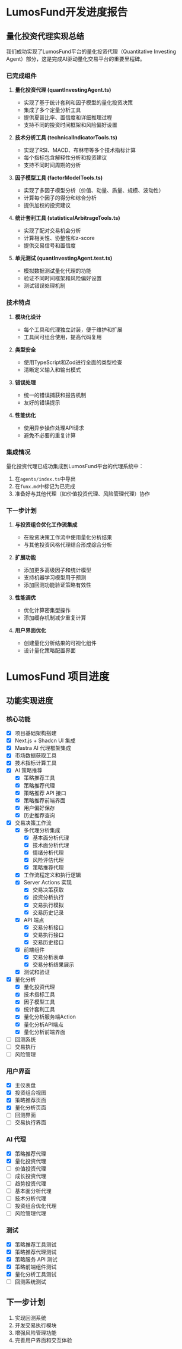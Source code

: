 # LumosFund开发进度报告

## 量化投资代理实现总结

我们成功实现了LumosFund平台的量化投资代理（Quantitative Investing Agent）部分，这是完成AI驱动量化交易平台的重要里程碑。

### 已完成组件

1. **量化投资代理 (quantInvestingAgent.ts)**
   - 实现了基于统计套利和因子模型的量化投资决策
   - 集成了多个定量分析工具
   - 提供夏普比率、置信度和详细推理过程
   - 支持不同的投资时间框架和风险偏好设置

2. **技术分析工具 (technicalIndicatorTools.ts)**
   - 实现了RSI、MACD、布林带等多个技术指标计算
   - 每个指标包含解释性分析和投资建议
   - 支持不同时间周期的分析

3. **因子模型工具 (factorModelTools.ts)**
   - 实现了多因子模型分析（价值、动量、质量、规模、波动性）
   - 计算每个因子的得分和综合分析
   - 提供加权的投资建议

4. **统计套利工具 (statisticalArbitrageTools.ts)**
   - 实现了配对交易机会分析
   - 计算相关性、协整性和z-score
   - 提供交易信号和置信度

5. **单元测试 (quantInvestingAgent.test.ts)**
   - 模拟数据测试量化代理的功能
   - 验证不同时间框架和风险偏好设置
   - 测试错误处理机制

### 技术特点

1. **模块化设计**
   - 每个工具和代理独立封装，便于维护和扩展
   - 工具间可组合使用，提高代码复用

2. **类型安全**
   - 使用TypeScript和Zod进行全面的类型检查
   - 清晰定义输入和输出模式

3. **错误处理**
   - 统一的错误捕获和报告机制
   - 友好的错误提示

4. **性能优化**
   - 使用异步操作处理API请求
   - 避免不必要的重复计算

### 集成情况

量化投资代理已成功集成到LumosFund平台的代理系统中：

1. 在`agents/index.ts`中导出
2. 在`funx.md`中标记为已完成
3. 准备好与其他代理（如价值投资代理、风险管理代理）协作

### 下一步计划

1. **与投资组合优化工作流集成**
   - 在投资决策工作流中使用量化分析结果
   - 与其他投资风格代理结合形成综合分析

2. **扩展功能**
   - 添加更多高级因子和统计模型
   - 支持机器学习模型用于预测
   - 添加回测功能验证策略有效性

3. **性能调优**
   - 优化计算密集型操作
   - 添加缓存机制减少重复计算

4. **用户界面优化**
   - 创建量化分析结果的可视化组件
   - 设计量化策略配置界面

# LumosFund 项目进度

## 功能实现进度

### 核心功能

- [x] 项目基础架构搭建
- [x] Next.js + Shadcn UI 集成
- [x] Mastra AI 代理框架集成
- [x] 市场数据获取工具
- [x] 技术指标计算工具
- [x] AI 策略推荐
  - [x] 策略推荐工具
  - [x] 策略推荐代理
  - [x] 策略推荐 API 接口
  - [x] 策略推荐前端界面
  - [x] 用户偏好保存
  - [x] 历史推荐查询
- [x] 交易决策工作流
  - [x] 多代理分析集成
    - [x] 基本面分析代理
    - [x] 技术面分析代理
    - [x] 情绪分析代理
    - [x] 风险评估代理
    - [x] 策略推荐代理
  - [x] 工作流程定义和执行逻辑
  - [x] Server Actions 实现
    - [x] 交易决策获取
    - [x] 投资分析执行
    - [x] 交易执行模拟
    - [x] 交易历史记录
  - [x] API 端点
    - [x] 交易分析接口
    - [x] 交易执行接口
    - [x] 交易历史接口
  - [x] 前端组件
    - [x] 交易分析表单
    - [x] 交易分析结果展示
  - [x] 测试和验证
- [x] 量化分析
  - [x] 量化投资代理
  - [x] 技术指标工具
  - [x] 因子模型工具
  - [x] 统计套利工具
  - [x] 量化分析服务端Action
  - [x] 量化分析API端点
  - [x] 量化分析前端界面
- [ ] 回测系统
- [ ] 交易执行
- [ ] 风险管理

### 用户界面

- [x] 主仪表盘
- [x] 投资组合视图
- [x] 策略推荐页面
- [x] 量化分析页面
- [ ] 回测界面
- [ ] 交易执行界面

### AI 代理

- [x] 策略推荐代理
- [x] 量化投资代理
- [ ] 价值投资代理
- [ ] 成长投资代理
- [ ] 趋势投资代理
- [ ] 基本面分析代理
- [ ] 技术分析代理
- [ ] 投资组合优化代理
- [ ] 风险管理代理

### 测试

- [x] 策略推荐工具测试
- [x] 策略推荐代理测试
- [x] 策略服务 API 测试
- [x] 策略前端组件测试
- [x] 量化分析工具测试
- [ ] 回测系统测试

## 下一步计划

1. 实现回测系统
2. 开发交易执行模块
3. 增强风险管理功能
4. 完善用户界面和交互体验 